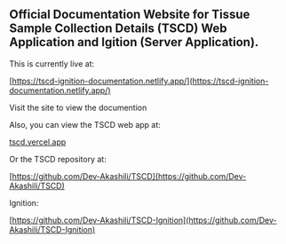 ## Official Documentation Website for Tissue Sample Collection Details (TSCD) Web Application and Igition (Server Application). 

This is currently live at:

[https://tscd-ignition-documentation.netlify.app/](https://tscd-ignition-documentation.netlify.app/)

Visit the site to view the documention

Also, you can view the TSCD web app at:

[tscd.vercel.app](https://tscd.vercel.app)

Or the TSCD repository at:

[https://github.com/Dev-Akashili/TSCD](https://github.com/Dev-Akashili/TSCD)

Ignition:

[https://github.com/Dev-Akashili/TSCD-Ignition](https://github.com/Dev-Akashili/TSCD-Ignition)